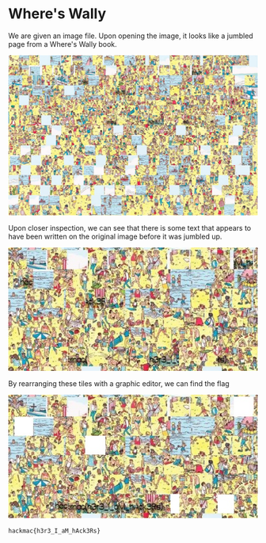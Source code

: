 # Where's Wally

We are given an image file. Upon opening the image, it looks like a jumbled page from a Where's Wally book.

![1](1.jpg)

Upon closer inspection, we can see that there is some text that appears to have been written on the original image before it was jumbled up.

![2](2.jpg)

By rearranging these tiles with a graphic editor, we can find the flag

![3](3.jpg)

```
hackmac{h3r3_I_aM_hAck3Rs}